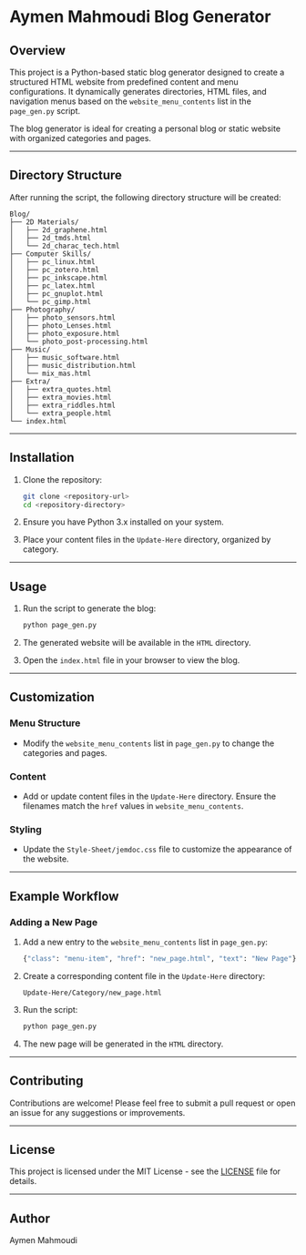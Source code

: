 # Aymen Mahmoudi Blog Generator

## Overview

This project is a Python-based static blog generator designed to create a structured HTML website from predefined content and menu configurations. It dynamically generates directories, HTML files, and navigation menus based on the `website_menu_contents` list in the `page_gen.py` script.

The blog generator is ideal for creating a personal blog or static website with organized categories and pages.

---

## Directory Structure

After running the script, the following directory structure will be created:

```
Blog/
├── 2D Materials/
│   ├── 2d_graphene.html
│   ├── 2d_tmds.html
│   └── 2d_charac_tech.html
├── Computer Skills/
│   ├── pc_linux.html
│   ├── pc_zotero.html
│   ├── pc_inkscape.html
│   ├── pc_latex.html
│   ├── pc_gnuplot.html
│   └── pc_gimp.html
├── Photography/
│   ├── photo_sensors.html
│   ├── photo_Lenses.html
│   ├── photo_exposure.html
│   └── photo_post-processing.html
├── Music/
│   ├── music_software.html
│   ├── music_distribution.html
│   └── mix_mas.html
├── Extra/
│   ├── extra_quotes.html
│   ├── extra_movies.html
│   ├── extra_riddles.html
│   └── extra_people.html
└── index.html
```

---

## Installation

1. Clone the repository:
   ```bash
   git clone <repository-url>
   cd <repository-directory>
   ```

2. Ensure you have Python 3.x installed on your system.

3. Place your content files in the `Update-Here` directory, organized by category.

---

## Usage

1. Run the script to generate the blog:
   ```bash
   python page_gen.py
   ```

2. The generated website will be available in the `HTML` directory.

3. Open the `index.html` file in your browser to view the blog.

---

## Customization

### Menu Structure
- Modify the `website_menu_contents` list in `page_gen.py` to change the categories and pages.

### Content
- Add or update content files in the `Update-Here` directory. Ensure the filenames match the `href` values in `website_menu_contents`.

### Styling
- Update the `Style-Sheet/jemdoc.css` file to customize the appearance of the website.

---

## Example Workflow

### Adding a New Page
1. Add a new entry to the `website_menu_contents` list in `page_gen.py`:
   ```python
   {"class": "menu-item", "href": "new_page.html", "text": "New Page"}
   ```

2. Create a corresponding content file in the `Update-Here` directory:
   ```
   Update-Here/Category/new_page.html
   ```

3. Run the script:
   ```bash
   python page_gen.py
   ```

4. The new page will be generated in the `HTML` directory.

---

## Contributing

Contributions are welcome! Please feel free to submit a pull request or open an issue for any suggestions or improvements.

---

## License

This project is licensed under the MIT License - see the [LICENSE](LICENSE) file for details.

---

## Author

Aymen Mahmoudi
